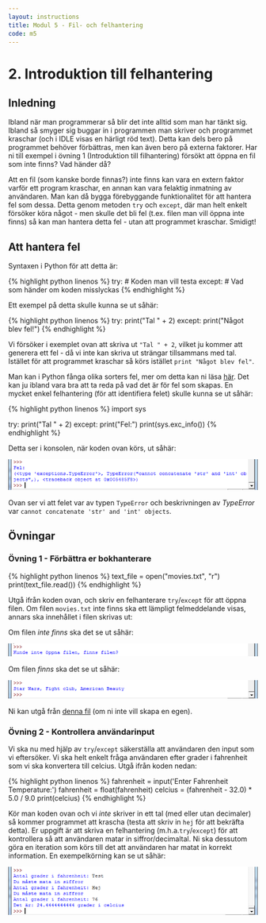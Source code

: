 ```yaml
---
layout: instructions
title: Modul 5 - Fil- och felhantering
code: m5
---
```


# 2. Introduktion till felhantering

## Inledning

Ibland när man programmerar så blir det inte alltid som man har tänkt sig. Ibland så smyger sig buggar in i programmen man skriver och programmet kraschar (och i IDLE visas en härligt röd text). Detta kan dels bero på programmet behöver förbättras, men kan även bero på externa faktorer. Har ni till exempel i övning 1 (Introduktion till filhantering) försökt att öppna en fil som inte finns? Vad händer då?

Att en fil (som kanske borde finnas?) inte finns kan vara en extern faktor varför ett program kraschar, en annan kan vara felaktig inmatning av användaren. Man kan då bygga förebyggande funktionalitet för att hantera fel som dessa. Detta genom metoden `try` och `except`, där man helt enkelt försöker köra något - men skulle det bli fel (t.ex. filen man vill öppna inte finns) så kan man hantera detta fel - utan att programmet kraschar. Smidigt!

## Att hantera fel

Syntaxen i Python för att detta är:

{% highlight python linenos %}
try:
    # Koden man vill testa
except:
    # Vad som händer om koden misslyckas
{% endhighlight %}

Ett exempel på detta skulle kunna se ut såhär:

{% highlight python linenos %}
try:
    print("Tal " + 2)
except:
    print("Något blev fel!")
{% endhighlight %}

Vi försöker i exemplet ovan att skriva ut `"Tal " + 2`, vilket ju kommer att generera ett fel - då vi inte kan skriva ut strängar tillsammans med tal. Istället för att programmet kraschar så körs istället `print "Något blev fel"`.

Man kan i Python fånga olika sorters fel, mer om detta kan ni läsa [här](https://docs.python.org/3/tutorial/errors.html). Det kan ju ibland vara bra att ta reda på vad det är för fel som skapas. En mycket enkel felhantering (för att identifiera felet) skulle kunna se ut såhär:

{% highlight python linenos %}
import sys

try:
    print("Tal " + 2)
except:
    print("Fel:")
    print(sys.exc_info())
{% endhighlight %}

Detta ser i konsolen, när koden ovan körs, ut såhär:

![Idle](images/idle6.png)

Ovan ser vi att felet var av typen `TypeError` och beskrivningen av *TypeError* var `cannot concatenate 'str' and 'int' objects`.

## Övningar

### Övning 1 - Förbättra er bokhanterare

{% highlight python linenos %}
text_file = open("movies.txt", "r")
print(text_file.read())
{% endhighlight %}

Utgå ifrån koden ovan, och skriv en felhanterare `try`/`except` för att öppna filen. Om filen `movies.txt` inte finns ska ett lämpligt felmeddelande visas, annars ska innehållet i filen skrivas ut:

Om filen *inte finns* ska det se ut såhär:

![Idle](images/idle7.png)

Om filen *finns* ska det se ut såhär:

![Idle](images/idle8.png)

Ni kan utgå från [denna fil](files/movies.txt) (om ni inte vill skapa en egen).

### Övning 2 - Kontrollera användarinput

Vi ska nu med hjälp av `try`/`except` säkerställa att användaren den input som vi eftersöker. Vi ska helt enkelt fråga användaren efter grader i fahrenheit som vi ska konvertera till celcius. Utgå ifrån koden nedan:

{% highlight python linenos %}
fahrenheit = input('Enter Fahrenheit Temperature:')
fahrenheit = float(fahrenheit)
celcius = (fahrenheit - 32.0) * 5.0 / 9.0
print(celcius)
{% endhighlight %}

Kör man koden ovan och vi *inte* skriver in ett tal (med eller utan decimaler) så kommer programmet att krascha (testa att skriv in `hej` för att bekräfta detta). Er uppgift är att skriva en felhantering (m.h.a.`try`/`except`) för att kontrollera så att användaren matar in siffror/decimaltal. Ni ska dessutom göra en iteration som körs till det att användaren har matat in korrekt information. En exempelkörning kan se ut såhär:

![Idle](images/idle9.png)
